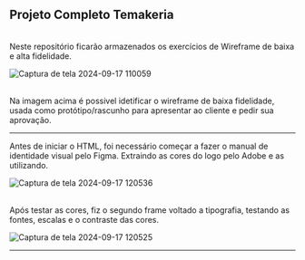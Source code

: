 ## Projeto Completo Temakeria
<br>
Neste repositório ficarão armazenados os exercícios de Wireframe de baixa e alta fidelidade.
<br>

![Captura de tela 2024-09-17 110059](https://github.com/user-attachments/assets/fb605f37-b579-4361-a012-57c76bb3ac49)

<br>
Na imagem acima é possivel idetificar o wireframe de baixa fidelidade, usada como protótipo/rascunho para apresentar ao cliente e pedir sua aprovação.
<hr>
Antes de iniciar o HTML, foi necessário começar a fazer o manual de identidade visual pelo Figma. Extraindo as cores do logo pelo Adobe e as utilizando.
<br>

![Captura de tela 2024-09-17 120536](https://github.com/user-attachments/assets/2caeb271-2b75-4af1-9696-e9f93c733c98)

<br>
Após testar as cores, fiz o segundo frame voltado a tipografia, testando as fontes, escalas e o contraste das cores.
<br>

![Captura de tela 2024-09-17 120525](https://github.com/user-attachments/assets/640c3e18-dcca-4436-8d64-6924489c391d)
<hr>
